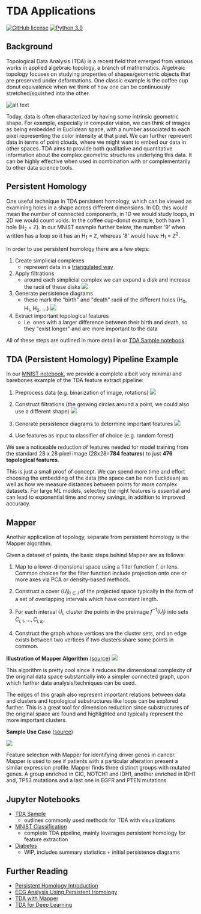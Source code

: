 
# TDA Applications

[![GitHub license](https://img.shields.io/badge/license-MIT-blue.svg)](https://github.com/facebookresearch/habitat-lab/blob/main/LICENSE) [![Python 3.9](https://img.shields.io/badge/python-3.9-blue.svg)](https://www.python.org/downloads/release/python-390/)

## Background

Topological Data Analysis (TDA) is a recent field that emerged from various works in applied algebraic topology, a branch of mathematics. Algebraic topology focuses on studying properties of shapes/geometric objects that are preserved under deformations. One classic example is the coffee cup donut equivalence when we think of how one can be continuously stretched/squished into the other.

![alt text](https://upload.wikimedia.org/wikipedia/commons/2/26/Mug_and_Torus_morph.gif)

Today, data is often characterized by having some intrinsic geometric shape.  For example, especially in computer vision, we can think of images as being embedded in Euclidean space, with a number associated to each pixel representing the color intensity at that pixel.  We can further represent data in terms of point clouds, where we might want to embed our data in other spaces.  TDA aims to provide both qualitative and quantitative information about the complex geometric structures underlying this data. It can be highly effective when used in combination with or complementarily to other data science tools.

## Persistent Homology

One useful technique in TDA persistent homology, which can be viewed as examining holes in a shape across different dimensions. In 0D, this would mean the number of connected components, in 1D we would study loops, in 2D we would count voids. In the coffee cup-donut example, both have 1 hole (H<sub>2</sub> = $\mathbb{Z}$). In our MNIST example further below, the number '9' when written has a loop so it has an H<sub>1</sub> = $\mathbb{Z}$, whereas '8' would have H<sub>1</sub> = $\mathbb{Z}^2$.

In order to use persistent homology there are a few steps:

1. Create simplicial complexes
   - represent data in a [triangulated way](https://mathworld.wolfram.com/SimplicialComplex.html)
2. Apply filtrations
   - around each simplicial complex we can expand a disk and increase the radii of these disks
   ![](assets/filtrations.png)
3. Generate persistence diagrams
   - these mark the "birth" and "death" radii of the different holes (H<sub>0</sub>, H<sub>1</sub>, H<sub>2</sub>, ...)
   ![](assets/persistence_example.png)
4. Extract important topological features
   - i.e. ones with a larger difference between their birth and death, so they "exist longer" and are more important to the data
   
All of these steps are outlined in more detail in or [TDA Sample notebook](https://github.com/jnancy/tda-applications/blob/master/notebooks/TDA%20sample.ipynb).

## TDA (Persistent Homology) Pipeline Example 

In our [MNIST notebook](https://github.com/jnancy/tda-applications/blob/master/notebooks/MNIST_classification.ipynb), we provide a complete albeit very minimal and barebones example of the TDA feature extract pipeline:

1. Preprocess data (e.g. binarization of image, rotations)
   ![](assets/binarization.png)

2. Construct filtrations (the growing circles around a point, we could also use a different shape)
   ![](assets/filtration.png)

3. Generate persistence diagrams to determine important features
   ![](assets/persistence.png)
   
4. Use features as input to classifier of choice (e.g. random forest)

  
We see a noticeable reduction of features needed for model training from the standard 28 x 28 pixel image (28x28=**784 features**) to just **476 topological features**.

This is just a small proof of concept. We can spend more time and effort choosing the embedding of the data (the space can be non Euclidean) as well as how we measure distances between points for more complex datasets. For large ML models, selecting the right features is essential and can lead to exponential time and money savings, in addition to improved accuracy.


## Mapper

Another application of topology, separate from persistent homology is the Mapper algorithm. 

Given a dataset of points, the basic steps behind Mapper are as follows:

1. Map to a lower-dimensional space using a filter function f, or lens. Common choices for the filter function include projection onto one or more axes via PCA or density-based methods. 

2. Construct a cover $(U_i)_{i\in I}$ of the projected space typically in the form of a set of overlapping intervals which have constant length.

3. For each interval $U_i$, cluster the points in the preimage $f^{-1}(U_i)$ into sets $C_{i,1}, ..., C_{i,k_i}$.

4. Construct the graph whose vertices are the cluster sets, and an edge exists between two vertices if two clusters share some points in common.

**Illustration of Mapper Algorithm** ([source](https://arxiv.org/pdf/1904.11044.pdf))
![](assets/mapper.png)

This algorithm is pretty cool since it reduces the dimensional complexity of the original data space substantially into a simpler connected graph, upon which further data analysis/techniques can be used. 

The edges of this graph also represent important relations between data and clusters and topological substructures like loops can be explored further. This is a great tool for dimension reduction since substructures of the original space are found and highlighted and typically represent the more important clusters.

**Sample Use Case** ([source](https://www.cambridge.org/core/books/topological-data-analysis-for-genomics-and-evolution/FCC8429FAD2B5D1525AEA47A8366D6EB))

![](assets/cancer_genes.png.webp)

Feature selection with Mapper for identifying driver genes in cancer. Mapper is used to see if patients with a particular alteration present a similar expression profile. Mapper finds three distinct groups with mutated genes. A group enriched in CIC, NOTCH1 and IDH1, another enriched in IDH1 and, TP53 mutations and a last one in EGFR and PTEN mutations.

## Jupyter Notebooks

- [TDA Sample](https://github.com/jnancy/tda-applications/blob/master/notebooks/TDA%20sample.ipynb)
  - outlines commonly used methods for TDA with visualizations
- [MNIST Classification](https://github.com/jnancy/tda-applications/blob/master/notebooks/MNIST_classification.ipynb)
  - complete TDA pipeline, mainly leverages persistent homology for feature extraction
- [Diabetes](https://github.com/jnancy/tda-applications/blob/master/notebooks/diabetes.ipynb) 
  - WIP, includes summary statistics + initial persistence diagrams 

## Further Reading

- [Persistent Homology Introduction](https://towardsdatascience.com/persistent-homology-with-examples-1974d4b9c3d0)
- [ECG Analysis Using Persistent Homology](https://pubmed.ncbi.nlm.nih.gov/36968492/)
- [TDA with Mapper](https://www.quantmetry.com/blog/topological-data-analysis-with-mapper/?fbclid=IwAR3XlfxmST7f7ZHWxyvyQuMC-U108Tzjfq_ND4vUVtDIq51iGWUxqjU8i2U)
- [TDA for Deep Learning](https://towardsdatascience.com/mixing-topology-and-deep-learning-with-perslay-2e60af69c321)
